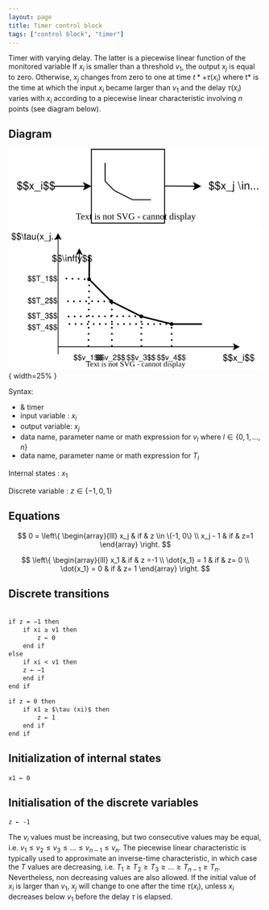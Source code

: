 ```yaml
---
layout: page
title: Timer control block
tags: ["control block", "timer"]
---
```



Timer with varying delay. The latter is a piecewise linear function of the monitored variable
If $x_i$ is smaller than a threshold $v_1$, the output $x_j$ is equal to zero. Otherwise, $x_j$ changes from zero to one at time $t* + \tau(x_i)$ where t* is the time at which the input $x_i$ became larger than $v_1$ and the delay $\tau (x_i)$ varies with $x_i$ according to a piecewise linear characteristic involving $n$ points (see diagram below).

## Diagram

![timer diagram](/pages/models/controlBlocks/timer/timer.svg)
![detailed timer diagram](/pages/models/controlBlocks/timer/detailedTimer.svg){ width=25% }

Syntax:  

- & timer
- input variable : $x_i$
- output variable: $x_j$
- data name, parameter name or math expression for $v_l$ where $l \in \{0,1, ..., n\}$
- data name, parameter name or math expression for $T_l$

Internal states : $x_1$

Discrete variable : $z \in \{-1,0,1\}$

## Equations

$$
0 = \left\{
    \begin{array}{lll}
        x_j & if & z \in \{-1, 0\} \\
        x_j - 1 & if & z=1 
    \end{array}
\right.
$$

$$
 \left\{
    \begin{array}{lll}
        x_1 & if & z =-1 \\
        \dot{x_1} = 1 & if & z= 0 \\
        \dot{x_1} = 0 & if & z= 1
    \end{array}
\right.
$$

## Discrete transitions

```

if z = −1 then
    if xi ≥ v1 then
        z ← 0
    end if
else
    if xi < v1 then
    z ← −1
    end if
end if
```

```
if z = 0 then
    if x1 ≥ $\tau (xi)$ then
        z ← 1
    end if
end if
```

## Initialization of internal states

```
x1 ← 0
```

## Initialisation of the discrete variables

```
z ← -1
```

The $v_i$ values must be increasing, but two consecutive values may be equal, i.e. $v_1 \leq v_2 \leq v_3 \leq . . . \leq v_{n−1} \leq v_n$.
The piecewise linear characteristic is typically used to approximate an inverse-time characteristic, in which case the $T$ values are decreasing, i.e. $T_1 \geq T_2 \geq T_3 \geq . . . \geq T_{n−1} \geq T_n$.  
Nevertheless, non decreasing values are also allowed.
If the initial value of $x_i$ is larger than $v_1$, $x_j$ will change to one after the time $\tau(x_i)$, unless $x_i$ decreases below $v_1$ before the delay $\tau$ is elapsed.
